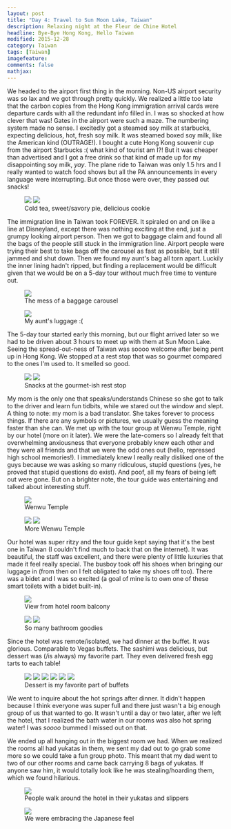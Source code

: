 ```yaml
---
layout: post
title: "Day 4: Travel to Sun Moon Lake, Taiwan"
description: Relaxing night at the Fleur de Chine Hotel
headline: Bye-Bye Hong Kong, Hello Taiwan
modified: 2015-12-28	
category: Taiwan
tags: [Taiwan]
imagefeature:
comments: false
mathjax:
---
```

We headed to the airport first thing in the morning. Non-US airport security was so lax and we got
through pretty quickly. We realized a little too late that the carbon copies from the Hong Kong
immigration arrival cards were departure cards with all the redundant info filled in. I was so
shocked at how clever that was! Gates in the airport were such a maze. The numbering system made no
sense. I excitedly got a steamed soy milk at starbucks, expecting delicious, hot, fresh soy milk.
It was steamed boxed soy milk, like the American kind (OUTRAGE!). I bought a cute Hong Kong
souvenir cup from the airport Starbucks :( what kind of tourist am I?! But it was cheaper than
advertised and I got a free drink so that kind of made up for my disappointing soy milk, *yay*. The
plane ride to Taiwan was only 1.5 hrs and I really wanted to watch food shows but all the PA
announcements in every language were interrupting. But once those were over, they passed out
snacks!

<figure class="half">
<a href='{{ site.url }}/images/day04/plane-snack1.jpg'><img src='{{ site.url }}/images/day04/plane-snack1.jpg'></a>
<a href='{{ site.url }}/images/day04/plane-snack2.jpg'><img src='{{ site.url }}/images/day04/plane-snack2.jpg'></a>
<figcaption>Cold tea, sweet/savory pie, delicious cookie</figcaption>
</figure>

The immigration line in Taiwan took FOREVER. It spiraled on and on like a line at Disneyland,
except there was nothing exciting at the end, just a grumpy looking airport person. Then we got to
baggage claim and found all the bags of the people still stuck in the immigration line. Airport
people were trying their best to take bags off the carousel as fast as possible, but it still
jammed and shut down. Then we found my aunt's bag all torn apart. Luckily the inner lining hadn't
ripped, but finding a replacement would be difficult given that we would be on a 5-day tour without
much free time to venture out.

<figure>
<a href='{{ site.url }}/images/day04/luggage2.jpg'><img src='{{ site.url }}/images/day04/luggage2.jpg'></a>
<figcaption>The mess of a baggage carousel</figcaption>
</figure>

<figure>
<a href='{{ site.url }}/images/day04/luggage1.jpg'><img src='{{ site.url }}/images/day04/luggage1.jpg'></a>
<figcaption>My aunt's luggage :(</figcaption>
</figure>

The 5-day tour started early this morning, but our flight arrived later so we had to be driven
about 3 hours to meet up with them at Sun Moon Lake. Seeing the spread-out-ness of Taiwan was soooo
welcome after being pent up in Hong Kong. We stopped at a rest stop that was so gourmet compared to
the ones I'm used to. It smelled so good.

<figure class="half">
<a href='{{ site.url }}/images/day04/rest-stop1.jpg'><img src='{{ site.url }}/images/day04/rest-stop1.jpg'></a>
<a href='{{ site.url }}/images/day04/rest-stop2.jpg'><img src='{{ site.url }}/images/day04/rest-stop2.jpg'></a>
<figcaption>Snacks at the gourmet-ish rest stop</figcaption>
</figure>

My mom is the only one that speaks/understands Chinese so she got to talk to the driver and learn
fun tidbits, while we stared out the window and slept. A thing to note: my mom is a bad translator.
She takes forever to process things. If there are any symbols or pictures, we usually guess the
meaning faster than she can. We met up with the tour group at Wenwu Temple, right by our hotel
(more on it later). We were the late-comers so I already felt that overwhelming anxiousness that
everyone probably knew each other and they were all friends and that we were the odd ones out
(hello, repressed high school memories!). I immediately knew I really really disliked one of the
guys because we was asking so many ridiculous, stupid questions (yes, he proved that stupid
questions do exist). And poof, all my fears of being left out were gone. But on a brighter note,
the tour guide was entertaining and talked about interesting stuff.

<figure>
<a href='{{ site.url }}/images/day04/wenwu.jpg'><img src='{{ site.url }}/images/day04/wenwu.jpg'></a>
<figcaption>Wenwu Temple</figcaption>
</figure>

<figure class="half">
<a href='{{ site.url }}/images/day04/wenwu1.jpg'><img src='{{ site.url }}/images/day04/wenwu1.jpg'></a>
<a href='{{ site.url }}/images/day04/wenwu2.jpg'><img src='{{ site.url }}/images/day04/wenwu2.jpg'></a>
<figcaption>More Wenwu Temple</figcaption>
</figure>

Our hotel was super ritzy and the tour guide kept saying that it's the best one in Taiwan
(I couldn't find much to back that on the internet). It was beautiful, the staff was excellent, and
there were plenty of little luxuries that made it feel really special. The busboy took off his
shoes when bringing our luggage in (from then on I felt obligated to take my shoes off too). There
was a bidet and I was so excited (a goal of mine is to own one of these smart toilets with a bidet
built-in).

<figure>
<a href='{{ site.url }}/images/day04/balcony.jpg'><img src='{{ site.url }}/images/day04/balcony.jpg'></a>
    <figcaption>View from hotel room balcony</figcaption>
</figure>

<figure class="half">
<a href='{{ site.url }}/images/day04/bathroom1.jpg'><img src='{{ site.url }}/images/day04/bathroom1.jpg'></a>
<a href='{{ site.url }}/images/day04/bathroom2.jpg'><img src='{{ site.url }}/images/day04/bathroom2.jpg'></a>
    <figcaption>So many bathroom goodies</figcaption>
</figure>

Since the hotel was remote/isolated, we had dinner at the buffet. It was glorious. Comparable to
Vegas buffets. The sashimi was delicious, but dessert was (/is always) my favorite part. They even
delivered fresh egg tarts to each table!

<figure class="third">
<a href='{{ site.url }}/images/day04/buffet1.jpg'><img src='{{ site.url }}/images/day04/buffet1.jpg'></a>
<a href='{{ site.url }}/images/day04/buffet2.jpg'><img src='{{ site.url }}/images/day04/buffet2.jpg'></a>
<a href='{{ site.url }}/images/day04/buffet3.jpg'><img src='{{ site.url }}/images/day04/buffet3.jpg'></a>
<a href='{{ site.url }}/images/day04/buffet4.jpg'><img src='{{ site.url }}/images/day04/buffet4.jpg'></a>
<a href='{{ site.url }}/images/day04/buffet5.jpg'><img src='{{ site.url }}/images/day04/buffet5.jpg'></a>
<a href='{{ site.url }}/images/day04/buffet6.jpg'><img src='{{ site.url }}/images/day04/buffet6.jpg'></a>
    <figcaption>Dessert is my favorite part of buffets</figcaption>
</figure>

We went to inquire about the hot springs after dinner. It didn't happen because I think everyone was super 
full and there just wasn't a big enough group of us that wanted to go. It wasn't until a day or two
later, after we left the hotel, that I realized the bath water in our rooms was also hot spring water! I was 
*soooo* bummed I missed out on that.

We ended up all hanging out in the biggest room we had. When we realized the rooms all had yukatas
in them, we sent my dad out to go grab some more so we could take a fun group photo. This meant
that my dad went to two of our other rooms and came back carrying 8 bags of yukatas. If anyone saw
him, it would totally look like he was stealing/hoarding them, which we found hilarious.

<figure>
<a href='{{ site.url }}/images/day04/yukata.jpg'><img src='{{ site.url }}/images/day04/yukata.jpg'></a>
<figcaption>People walk around the hotel in their yukatas and slippers</figcaption>
</figure>

<figure>
<a href='{{ site.url }}/images/day04/japanese.jpg'><img src='{{ site.url }}/images/day04/japanese.jpg'></a>
    <figcaption>We were embracing the Japanese feel</figcaption>
</figure>

